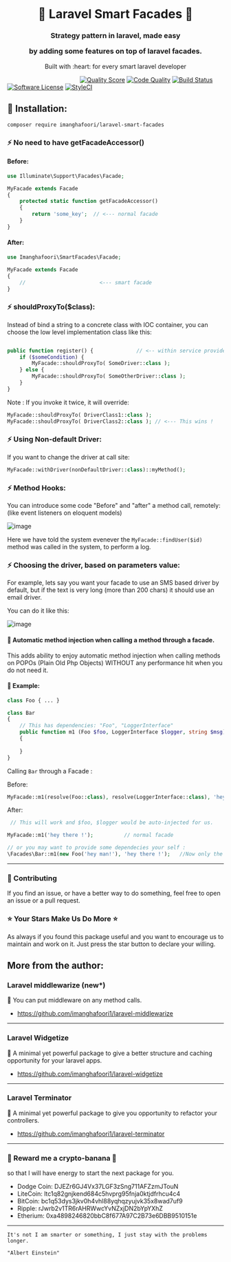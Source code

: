 <h1 align="center">
🍄 Laravel Smart Facades 🍄
</h1>
<h3 align="center">
Strategy pattern in laravel, made easy
    
by adding some features on top of laravel facades.
</h3>

<p align="center">
Built with :heart: for every smart laravel developer

</br>

&nbsp;&nbsp;&nbsp;&nbsp;&nbsp;&nbsp;&nbsp;
&nbsp;&nbsp;&nbsp;&nbsp;&nbsp;&nbsp;&nbsp;
&nbsp;&nbsp;&nbsp;&nbsp;&nbsp;&nbsp;&nbsp;
&nbsp;&nbsp;&nbsp;&nbsp;&nbsp;&nbsp;&nbsp;
&nbsp;&nbsp;&nbsp;&nbsp;&nbsp;&nbsp;&nbsp;
&nbsp;&nbsp;
<a href="https://scrutinizer-ci.com/g/imanghafoori1/laravel-smart-facades"><img src="https://img.shields.io/scrutinizer/g/imanghafoori1/laravel-smart-facades.svg?style=flat-square" alt="Quality Score"></img></a>
[![Code Quality](https://scrutinizer-ci.com/g/imanghafoori1/laravel-smart-facades/badges/quality-score.png?b=master)](https://scrutinizer-ci.com/g/imanghafoori1/laravel-smart-facades/?branch=master)
[![Build Status](https://travis-ci.org/imanghafoori1/laravel-smart-facades.svg?branch=master)](https://travis-ci.org/imanghafoori1/laravel-smart-facades)
[![Software License](https://img.shields.io/badge/license-MIT-blue.svg?style=round-square)](LICENSE.md)
[![StyleCI](https://github.styleci.io/repos/166631643/shield?branch=master)](https://github.styleci.io/repos/166631643)
</p>





## :flashlight: Installation:

```
composer require imanghafoori/laravel-smart-facades
```


### ⚡️ No need to have getFacadeAccessor()


#### Before:
```php
use Illuminate\Support\Facades\Facade;

MyFacade extends Facade
{
    protected static function getFacadeAccessor()
    {
        return 'some_key';  // <--- normal facade
    }
}
```

#### After:
```php
use Imanghafoori\SmartFacades\Facade;

MyFacade extends Facade
{
    //                        <--- smart facade
}
```


### ⚡️ shouldProxyTo($class):

Instead of bind a string to a concrete class with IOC container, you can choose the low level implementation class like this:
```php

public function register() {              // <-- within service provider
    if ($someCondition) {
        MyFacade::shouldProxyTo( SomeDriver::class );
    } else {
        MyFacade::shouldProxyTo( SomeOtherDriver::class );
    }
}
```

Note : If you invoke it twice, it will override:
```php
MyFacade::shouldProxyTo( DriverClass1::class );
MyFacade::shouldProxyTo( DriverClass2::class ); // <--- This wins !
```

### ⚡️ Using Non-default Driver:

If you want to change the driver at call site:
```php
MyFacade::withDriver(nonDefaultDriver::class)::myMethod();
```

### ⚡️ Method Hooks:

You can introduce some code "Before" and "after" a method call, remotely: (like event listeners on eloquent models) 

![image](https://user-images.githubusercontent.com/6961695/71646327-f100db00-2cfb-11ea-9277-1271395efca0.png)

Here we have told the system evenever the `MyFacade::findUser($id)` method was called in the system, to perform a log.

### ⚡️ Choosing the driver, based on parameters value:

For example, lets say you want your facade to use an SMS based driver by default, but if the text is very long (more than 200 chars) it  should use an email driver.

You can do it like this:

![image](https://user-images.githubusercontent.com/6961695/77253047-98dfd200-6c75-11ea-8ab8-b9bf4146dd9f.png)

#### :wrench: Automatic method injection when calling a method through a facade.

This adds ability to enjoy automatic method injection when calling methods on POPOs (Plain Old Php Objects) WITHOUT any performance hit when you do not need it.


#### 🐙 Example:
```php
class Foo { ... }

class Bar
{
    // This has dependencies: "Foo", "LoggerInterface"
    public function m1 (Foo $foo, LoggerInterface $logger, string $msg)
    {
       
    }
}
```

Calling `Bar` through a Facade :

Before:
```php
MyFacade::m1(resolve(Foo::class), resolve(LoggerInterface::class), 'hey there !'); 
```

After:
```php
 // This will work and $foo, $logger would be auto-injected for us.

MyFacade::m1('hey there !');          // normal facade

// or you may want to provide some dependecies your self :
\Facades\Bar::m1(new Foo('hey man!'), 'hey there !');   //Now only the Logger is injected
```

--------------------

### :raising_hand: Contributing 
If you find an issue, or have a better way to do something, feel free to open an issue or a pull request.

### :star: Your Stars Make Us Do More :star:
As always if you found this package useful and you want to encourage us to maintain and work on it. Just press the star button to declare your willing.



## More from the author:


###  Laravel middlewarize (new*)

:gem: You can put middleware on any method calls.

- https://github.com/imanghafoori1/laravel-middlewarize

-----------------

### Laravel Widgetize

 :gem: A minimal yet powerful package to give a better structure and caching opportunity for your laravel apps.

- https://github.com/imanghafoori1/laravel-widgetize


-----------------

### Laravel Terminator

 :gem: A minimal yet powerful package to give you opportunity to refactor your controllers.

- https://github.com/imanghafoori1/laravel-terminator


----------------

### 🍌 Reward me a crypto-banana 🍌
so that I will have energy to start the next package for you.

- Dodge Coin: DJEZr6GJ4Vx37LGF3zSng711AFZzmJTouN
- LiteCoin: ltc1q82gnjkend684c5hvprg95fnja0ktjdfrhcu4c4
- BitCoin: bc1q53dys3jkv0h4vhl88yqhqzyujvk35x8wad7uf9
- Ripple: rJwrb2v1TR6rAHRWwcYvNZxjDN2bYpYXhZ
- Etherium: 0xa4898246820bbC8f677A97C2B73e6DBB9510151e

---------------
<p align="center">
  
    It's not I am smarter or something, I just stay with the problems longer.
    
    "Albert Einstein"
    
</p>
